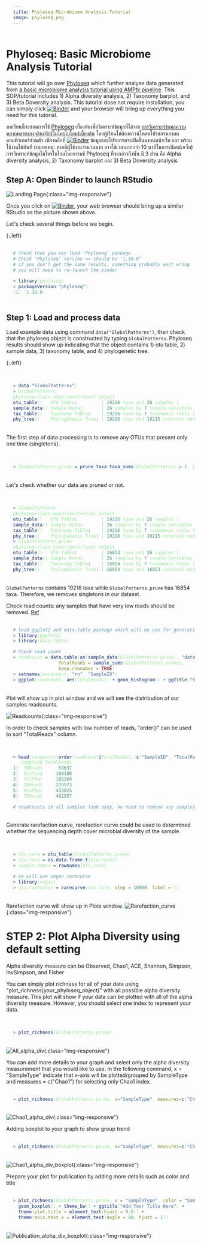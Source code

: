 ```yaml
---
title: Phyloseq Microbiome Analysis Tutorial
image: phyloseq.png
---
```


# Phyloseq: Basic Microbiome Analysis Tutorial

This tutorial will go over [Phyloseq](https://joey711.github.io/phyloseq/index.html) which further analyse data generated from [a basic microbiome analysis tutorial using AMPtk pipeline](https://natpombubpa-lab.github.io/resources/Microbiome_Analysis). This SOP/tutorial includes 1) Alpha diversity analysis, 2) Taxonomy barplot, and 3) Beta Doversity analysis. This tutorial dose not require installation, you can simply click [![Binder](https://mybinder.org/badge_logo.svg)](https://mybinder.org/v2/gh/natpombubpa-lab/Rbinder-phyloseq/v5?urlpath=rstudio) and your browser will bring up everything you need for this tutorial. 


บทเรียนนี้จะสอนการใช้ [Phyloseq](https://joey711.github.io/phyloseq/index.html) เบื้องต้นเพื่อวิเคราะห์ข้อมูลที่ได้จาก [การวิเคราะห์ข้อมูลความหลากหลายของจุลินทรีย์(ไมโครไบโอม)เบื้องต้น](https://natpombubpa-lab.github.io/resources/Microbiome_Analysis) โดยผู้เรียนไม่ต้องดาวน์โหลดโปรแกรมลงบนคอมพิวเตอร์ส่วนตัว เพียงคลิกที่ [![Binder](https://mybinder.org/badge_logo.svg)](https://mybinder.org/v2/gh/natpombubpa-lab/Rbinder-phyloseq/v5?urlpath=rstudio) ข้อมูลและโปรแกรมจะเปิดขึ้นมาบนหน้าเว็บ และ พร้อมใช้งานได้ทันที (หมายเหตุ: หากมีผู้ใช้งานจำนวนมาก อาจใช้เวลามากกว่า 10 นาทีในการเปิดหน้าเว็บ) การวิเคราะห์ข้อมูลไมโครไบโอมโดยการมช้ Phyloseq ที่จะกล่าวถึงนั้น มี 3 ส่วน คือ Alpha diversity analysis, 2) Taxonomy barplot และ 3) Beta Doversity analysis

<style>
pre {
  font-family: Consolas,"courier new";
  width: 1188px;
  color: lightgreen;
  float: left;
  background-color: #0a0101;
  padding: 18px;
  font-size: 100%;
}
</style>

## Step A: Open Binder to launch RStudio

![Landing Page](https://natpombubpa-lab.github.io/images/tools/Phyloseq_1.png){:class="img-responsive"}

Once you click on [![Binder](https://mybinder.org/badge_logo.svg)](https://mybinder.org/v2/gh/natpombubpa-lab/Rbinder-phyloseq/v5?urlpath=rstudio), your web browser should bring up a similar RStudio as the picture shown above.


Let's check several things before we begin.

{:.left}
```R
# Check that you can load 'Phyloseq' package
# Check 'Phyloseq' version => should be ‘1.30.0’
# if you don't get the same results, something probably went wrong 
# you will need to re-launch the binder 

> library(phyloseq)
> packageVersion("phyloseq")
[1] ‘1.30.0’

```

## Step 1: Load and process data 

Load example data using command ```data("GlobalPatterns")```, then check that the phyloseq object is constructed by typing ```GlobalPatterns```. Phyloseq results should show up indicating that the object contains 1) otu table, 2) sample data, 3) taxonomy table, and 4) phylogenetic tree. 

{:.left}
```R

> data("GlobalPatterns")
> GlobalPatterns
phyloseq-class experiment-level object
otu_table()   OTU Table:         [ 19216 taxa and 26 samples ]
sample_data() Sample Data:       [ 26 samples by 7 sample variables ]
tax_table()   Taxonomy Table:    [ 19216 taxa by 7 taxonomic ranks ]
phy_tree()    Phylogenetic Tree: [ 19216 tips and 19215 internal nodes ]

```

The first step of data processing is to remove any OTUs that present only one time (singletons).

```R

> GlobalPatterns.prune = prune_taxa(taxa_sums(GlobalPatterns) > 1, GlobalPatterns)

```

Let's check whether our data are pruned or not.

```R

> GlobalPatterns
phyloseq-class experiment-level object
otu_table()   OTU Table:         [ 19216 taxa and 26 samples ]
sample_data() Sample Data:       [ 26 samples by 7 sample variables ]
tax_table()   Taxonomy Table:    [ 19216 taxa by 7 taxonomic ranks ]
phy_tree()    Phylogenetic Tree: [ 19216 tips and 19215 internal nodes ]
> GlobalPatterns.prune
phyloseq-class experiment-level object
otu_table()   OTU Table:         [ 16854 taxa and 26 samples ]
sample_data() Sample Data:       [ 26 samples by 7 sample variables ]
tax_table()   Taxonomy Table:    [ 16854 taxa by 7 taxonomic ranks ]
phy_tree()    Phylogenetic Tree: [ 16854 tips and 16853 internal nodes ]

```

```GlobalPatterns``` contains 19216 taxa while ```GlobalPatterns.prune``` has 16854 taxa. Therefore, we removes singletons in our dataset.

Check read counts: any samples that have very low reads should be removed.
[Ref](http://evomics.org/wp-content/uploads/2016/01/phyloseq-Lab-01-Answers.html)

```R
# load ggplot2 and data.table package which will be use for generating plots
> library(ggplot2)
> library(data.table)

# Check read count
> readcount = data.table(as(sample_data(GlobalPatterns.prune), "data.frame"),
                 TotalReads = sample_sums(GlobalPatterns.prune), 
                 keep.rownames = TRUE)
> setnames(readcount, "rn", "SampleID")
> ggplot(readcount, aes(TotalReads)) + geom_histogram() + ggtitle("Sequencing Depth")

```

Plot will show up in plot window and we will see the distribution of our samples readcounts.

![Readcounts](https://natpombubpa-lab.github.io/images/tools/Phyloseq_2.png){:class="img-responsive"}

In order to check samples with low number of reads, "order()" can be used to sort "TotalReads" column.

```R

> head(readcount[order(readcount$TotalReads), c("SampleID", "TotalReads")])
   SampleID TotalReads
1:  TRRsed1      58637
2:  M11Tong     100180
3:  F21Plmr     186260
4:  TRRsed3     279573
5:  M11Plmr     433825
6:  TRRsed2     492957

# readcounts in all samples look okay, no need to remove any samples.
```

Generate rarefaction curve, rarefaction curve could be used to determined whether the sequencing depth cover microbial diversity of the sample.

```R

> otu.rare = otu_table(GlobalPatterns.prune)
> otu.rare = as.data.frame(t(otu.rare))
> sample_names = rownames(otu.rare)

# we will use vegan rarecurve 
> library(vegan)
> otu.rarecurve = rarecurve(otu.rare, step = 10000, label = T)

```

Rarefaction curve will show up in Plots window. 
![Rarefaction_curve](https://natpombubpa-lab.github.io/images/tools/Phyloseq_3.png){:class="img-responsive"}

# STEP 2: Plot Alpha Diversity using default setting
Alpha diversity measure can be Observed, Chao1, ACE, Shannon, Simpson, InvSimpson, and Fisher

You can simply plot richness for all of your data using "plot_richness(your_phyloseq_object)" with all possible alpha diversity measure.
This plot will show if your data can be plotted with all of the alpha diversity measure. However, you should select one index to represent your data.

```R

> plot_richness(GlobalPatterns.prune)

```
![All_alpha_div](https://natpombubpa-lab.github.io/images/tools/Phyloseq_4.png){:class="img-responsive"}


You can add more details to your graph and select only the alpha diversity measurement that you would like to use.
In the following command, x = "SampleType" indicate that x-axis will be plotted/grouped by SampleType and measures = c("Chao1") for selecting only Chao1 index.

```R
> plot_richness(GlobalPatterns.prune, x="SampleType", measures=c("Chao1"))
```

![Chao1_alpha_div](https://natpombubpa-lab.github.io/images/tools/Phyloseq_5.png){:class="img-responsive"}

Adding boxplot to your graph to show group trend

```R
> plot_richness(GlobalPatterns.prune, x="SampleType", measures=c("Chao1")) + geom_boxplot()
```

![Chao1_alpha_div_boxplot](https://natpombubpa-lab.github.io/images/tools/Phyloseq_6.png){:class="img-responsive"}

Prepare your plot for publication by adding more details such as color and title

```R
> plot_richness(GlobalPatterns.prune, x = "SampleType", color = "SampleType", measures = c("Chao1")) + 
  geom_boxplot() + theme_bw() + ggtitle("Add Your Title Here") + 
  theme(plot.title = element_text(hjust = 0.5)) +
  theme(axis.text.x = element_text(angle = 90, hjust = 1))
```

![Publication_alpha_div_boxplot](https://natpombubpa-lab.github.io/images/tools/Phyloseq_7.png){:class="img-responsive"}
